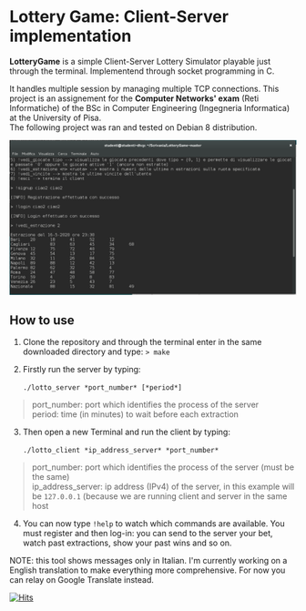 # Lottery Game: Client-Server implementation

**LotteryGame** is a simple Client-Server Lottery Simulator playable just through the terminal. Implementend through socket programming in C.

It handles multiple session by managing multiple TCP connections. This project is an assignement for the **Computer Networks' exam** (Reti Informatiche) of the BSc in Computer Engineering (Ingegneria Informatica) at the University of Pisa.    
The following project was ran and tested on Debian 8 distribution. 


![Client Example](https://github.com/gerti98/LotteryGame/blob/master/images/client_example.png)


## How to use
  1. Clone the repository and through the terminal enter in the same downloaded directory and type: `> make`
  2. Firstly run the server by typing:
  
      `./lotto_server *port_number* [*period*]`     
  > port_number: port which identifies the process of the server      
  > period: time (in minutes) to wait before each extraction
  3. Then open a new Terminal and run the client by typing:
  
      `./lotto_client *ip_address_server* *port_number*`     
  > port_number: port which identifies the process of the server (must be the same)      
  > ip_address_server: ip address (IPv4) of the server, in this example will be `127.0.0.1` (because we are running client and server in the same host
  4. You can now type `!help` to watch which commands are available. You must register and then log-in: you can send to the server your bet, watch past extractions, show your past wins and so on.

NOTE: this tool shows messages only in Italian. I'm currently working on a English translation to make everything more comprehensive. For now you can relay on Google Translate instead.


[![Hits](https://hits.seeyoufarm.com/api/count/incr/badge.svg?url=https%3A%2F%2Fgithub.com%2Fgerti98%2FCar-Sharing-Database&count_bg=%2379C83D&title_bg=%23555555&icon=&icon_color=%23E7E7E7&title=hits&edge_flat=false)](https://hits.seeyoufarm.com)
